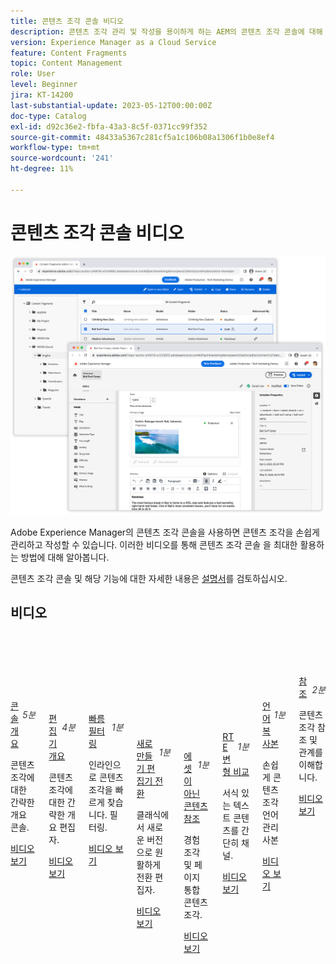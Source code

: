 ```yaml
---
title: 콘텐츠 조각 콘솔 비디오
description: 콘텐츠 조각 관리 및 작성을 용이하게 하는 AEM의 콘텐츠 조각 콘솔에 대해 알아봅니다!
version: Experience Manager as a Cloud Service
feature: Content Fragments
topic: Content Management
role: User
level: Beginner
jira: KT-14200
last-substantial-update: 2023-05-12T00:00:00Z
doc-type: Catalog
exl-id: d92c36e2-fbfa-43a3-8c5f-0371cc99f352
source-git-commit: 48433a5367c281cf5a1c106b08a1306f1b0e8ef4
workflow-type: tm+mt
source-wordcount: '241'
ht-degree: 11%

---
```


# 콘텐츠 조각 콘솔 비디오

![AEM 콘텐츠 조각 편집기](./assets/main.png)

Adobe Experience Manager의 콘텐츠 조각 콘솔을 사용하면 콘텐츠 조각을 손쉽게 관리하고 작성할 수 있습니다. 이러한 비디오를 통해 콘텐츠 조각 콘솔 을 최대한 활용하는 방법에 대해 알아봅니다.

콘텐츠 조각 콘솔 및 해당 기능에 대한 자세한 내용은 [설명서](https://experienceleague.adobe.com/docs/experience-manager-cloud-service/content/sites/administering/content-fragments/content-fragments-console.html?lang=ko)를 검토하십시오.

## 비디오


<div class="columns is-multiline">
    <!-- Console overview -->
    <div class="column is-half-tablet is-half-desktop is-one-third-widescreen"
      aria-label="Console overview" tabindex="1">
      <div class="card">
        <div class="card-image">
          <figure class="image is-16by9">
            <a href="./basics/content-fragments-console.md" title="콘솔 개요"
              tabindex="-1">
              <img class="is-bordered-r-small"
                src="https://video.tv.adobe.com/v/3409492?format=jpeg"
                alt="콘솔 개요">
            </a>
          </figure>
        </div>
        <div class="card-content is-padded-small">
          <div class="content">
            <p style="float: right;font-style: italic; color: #363636"
              class="is-size-6">5분</p>
            <p class="headline is-size-6 has-text-weight-bold">
              <a href="./basics/content-fragments-console.md" title="개요">콘솔 개요</a>
            </p>
            <p class="is-size-6">콘텐츠 조각에 대한 간략한 개요
              콘솔.</p>
            <a href="./basics/content-fragments-console.md" class="spectrum-Button
              spectrum-Button--outline spectrum-Button--primary
              spectrum-Button--sizeM">
              <span class="spectrum-Button-label has-no-wrap
                has-text-weight-bold">비디오 보기</span>
            </a>
          </div>
        </div>
      </div>
    </div>
    <!-- Editor overview -->
    <div class="column is-half-tablet is-half-desktop is-one-third-widescreen"
      aria-label="Editor overview" tabindex="1">
      <div class="card">
        <div class="card-image">
          <figure class="image is-16by9">
            <a href="./basics/content-fragment-editor.md" title="편집기 개요"
              tabindex="-1">
              <img class="is-bordered-r-small"
                src="https://video.tv.adobe.com/v/3424373?format=jpeg"
                alt="편집기 개요">
            </a>
          </figure>
        </div>
        <div class="card-content is-padded-small">
          <div class="content">
            <p style="float: right;font-style: italic; color: #363636"
              class="is-size-6">4분</p>
            <p class="headline is-size-6 has-text-weight-bold">
              <a href="./basics/content-fragment-editor.md" title="개요">편집기 개요</a>
            </p>
            <p class="is-size-6">콘텐츠 조각에 대한 간략한 개요
              편집자.</p>
            <a href="./basics/content-fragment-editor.md" class="spectrum-Button
              spectrum-Button--outline spectrum-Button--primary
              spectrum-Button--sizeM">
              <span class="spectrum-Button-label has-no-wrap
                has-text-weight-bold">비디오 보기</span>
            </a>
          </div>
        </div>
      </div>
    </div>    
    <!-- Fast filtering -->
    <div class="column is-half-tablet is-half-desktop is-one-third-widescreen"
      aria-label="Fast filtering" tabindex="2">
      <div class="card">
        <div class="card-image">
          <figure class="image is-16by9">
            <a href="./search/fast-filtering.md" title="빠른 필터링"
              tabindex="-1">
              <img class="is-bordered-r-small"
                src="https://video.tv.adobe.com/v/3419310?format=jpeg" alt="빠름
                필터링">
            </a>
          </figure>
        </div>
        <div class="card-content is-padded-small">
          <div class="content">
            <p style="float: right;font-style: italic; color: #363636"
              class="is-size-6">1분</p>
            <p class="headline is-size-6 has-text-weight-bold">
              <a href="./search/fast-filtering.md" title="빠른 필터링">빠름
                필터링</a>
            </p>
            <p class="is-size-6">인라인으로 콘텐츠 조각을 빠르게 찾습니다.
              필터링.</p>
            <a href="./search/fast-filtering.md" class="spectrum-Button
              spectrum-Button--outline spectrum-Button--primary
              spectrum-Button--sizeM">
              <span class="spectrum-Button-label has-no-wrap
                has-text-weight-bold">비디오 보기</span>
            </a>
          </div>
        </div>
      </div>
    </div>
    <!-- New Editor toggle -->
    <div class="column is-half-tablet is-half-desktop is-one-third-widescreen"
      aria-label="New editor toggle" tabindex="3">
      <div class="card">
        <div class="card-image">
          <figure class="image is-16by9">
            <a href="./editor/new-editor-toggle.md" title="새 편집기 토글"
              tabindex="-1">
              <img class="is-bordered-r-small"
                src="https://video.tv.adobe.com/v/3419312?format=jpeg" alt="신규
                편집기 토글">
            </a>
          </figure>
        </div>
        <div class="card-content is-padded-small">
          <div class="content">
            <p style="float: right;font-style: italic; color: #363636"
              class="is-size-6">1분</p>
            <p class="headline is-size-6 has-text-weight-bold">
              <a href="./editor/new-editor-toggle.md" title="새 편집기 토글">새로 만들기
                편집기 전환</a>
            </p>
            <p class="is-size-6">클래식에서 새로운 버전으로 원활하게 전환
              편집자.</p>
            <a href="./editor/new-editor-toggle.md" class="spectrum-Button
              spectrum-Button--outline spectrum-Button--primary
              spectrum-Button--sizeM">
              <span class="spectrum-Button-label has-no-wrap
                has-text-weight-bold">비디오 보기</span>
            </a>
          </div>
        </div>
      </div>
    </div>
    <!-- Non-asset content references --->
    <div class="column is-half-tablet is-half-desktop is-one-third-widescreen"
      aria-label="Non-asset content references" tabindex="4">
      <div class="card">
        <div class="card-image">
          <figure class="image is-16by9">
            <a href="./editor/non-asset-content-references.md" title="비자산
              콘텐츠 참조" tabindex="-1">
              <img class="is-bordered-r-small"
                src="https://video.tv.adobe.com/v/3419313?format=jpeg"
                alt="비자산 콘텐츠 참조">
            </a>
          </figure>
        </div>
        <div class="card-content is-padded-small">
          <div class="content">
            <p style="float: right;font-style: italic; color: #363636"
              class="is-size-6">1분</p>
            <p class="headline is-size-6 has-text-weight-bold">
              <a href="./editor/non-asset-content-references.md" title="비자산
                콘텐츠 참조">에셋이 아닌 콘텐츠 참조</a>
            </p>
            <p class="is-size-6">경험 조각 및 페이지 통합
              콘텐츠 조각.</p>
            <a href="./editor/non-asset-content-references.md"
              class="spectrum-Button spectrum-Button--outline
              spectrum-Button--primary spectrum-Button--sizeM">
              <span class="spectrum-Button-label has-no-wrap
                has-text-weight-bold">비디오 보기</span>
            </a>
          </div>
        </div>
      </div>
    </div>
    <!-- RTE variant compare -->
    <div class="column is-half-tablet is-half-desktop is-one-third-widescreen"
      aria-label="RTE variant compare" tabindex="5">
      <div class="card">
        <div class="card-image">
          <figure class="image is-16by9">
            <a href="./editor/rte-variant-compare.md" title="RTE 변형 비교"
              tabindex="-1">
              <img class="is-bordered-r-small"
                src="https://video.tv.adobe.com/v/3419314?format=jpeg" alt="RTE
                변형 비교">
            </a>
          </figure>
        </div>
        <div class="card-content is-padded-small">
          <div class="content">
            <p style="float: right;font-style: italic; color: #363636"
              class="is-size-6">1분</p>
            <p class="headline is-size-6 has-text-weight-bold">
              <a href="./editor/rte-variant-compare.md" title="RTE 변형
                비교">RTE 변형 비교</a>
            </p>
            <p class="is-size-6">서식 있는 텍스트 콘텐츠를 간단히
              채널.</p>
            <a href="./editor/rte-variant-compare.md" class="spectrum-Button
              spectrum-Button--outline spectrum-Button--primary
              spectrum-Button--sizeM">
              <span class="spectrum-Button-label has-no-wrap
                has-text-weight-bold">비디오 보기</span>
            </a>
          </div>
        </div>
      </div>
    </div>
    <!-- Language copies -->
    <div class="column is-half-tablet is-half-desktop is-one-third-widescreen"
      aria-label="Language copies" tabindex="6">
      <div class="card">
        <div class="card-image">
          <figure class="image is-16by9">
            <a href="./editor/language-copies.md" title="언어 사본"
              tabindex="-1">
              <img class="is-bordered-r-small"
                src="https://video.tv.adobe.com/v/3419311?format=jpeg"
                alt="언어 사본">
            </a>
          </figure>
        </div>
        <div class="card-content is-padded-small">
          <div class="content">
            <p style="float: right;font-style: italic; color: #363636"
              class="is-size-6">1분</p>
            <p class="headline is-size-6 has-text-weight-bold">
              <a href="./editor/language-copies.md" title="언어 사본">언어
                복사본</a>
            </p>
            <p class="is-size-6">손쉽게 콘텐츠 조각 언어 관리
              사본</p>
            <a href="./editor/language-copies.md" class="spectrum-Button
              spectrum-Button--outline spectrum-Button--primary
              spectrum-Button--sizeM">
              <span class="spectrum-Button-label has-no-wrap
                has-text-weight-bold">비디오 보기</span>
            </a>
          </div>
        </div>
      </div>
    </div>
     <!-- References -->
    <div class="column is-half-tablet is-half-desktop is-one-third-widescreen"
      aria-label="References" tabindex="7">
      <div class="card">
        <div class="card-image">
          <figure class="image is-16by9">
            <a href="./search/references.md" title="참조"
              tabindex="-1">
              <img class="is-bordered-r-small"
                src="https://video.tv.adobe.com/v/3420950?format=jpeg"
                alt="참조">
            </a>
          </figure>
        </div>
        <div class="card-content is-padded-small">
          <div class="content">
            <p style="float: right;font-style: italic; color: #363636"
              class="is-size-6">2분</p>
            <p class="headline is-size-6 has-text-weight-bold">
              <a href="./search/references.md" title="참조">참조</a>
            </p>
            <p class="is-size-6">콘텐츠 조각 참조 및 관계를 이해합니다.</p>
            <a href="./search/references.md" class="spectrum-Button
              spectrum-Button--outline spectrum-Button--primary
              spectrum-Button--sizeM">
              <span class="spectrum-Button-label has-no-wrap
                has-text-weight-bold">비디오 보기</span>
            </a>
          </div>
        </div>
      </div>
    </div>
  </div>
